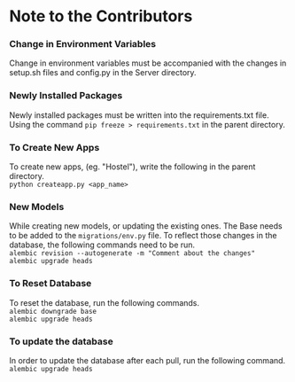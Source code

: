 # Note to the Contributors

### Change in Environment Variables
Change in environment variables must be accompanied with the changes in setup.sh files and config.py in the Server directory.

### Newly Installed Packages
Newly installed packages must be written into the requirements.txt file.
Using the command `pip freeze > requirements.txt` in the parent directory.

### To Create New Apps
To create new apps, (eg. "Hostel"), write the following in the parent directory.  
`python createapp.py <app_name>`

### New Models
While creating new models, or updating the existing ones. The Base needs to be added to the `migrations/env.py` file. To reflect those changes in the database, the following commands need to be run.  
`alembic revision --autogenerate -m "Comment about the changes"`  
`alembic upgrade heads`

### To Reset Database
To reset the database, run the following commands.  
`alembic downgrade base`  
`alembic upgrade heads`

### To update the database
In order to update the database after each pull, run the following command.  
`alembic upgrade heads`

